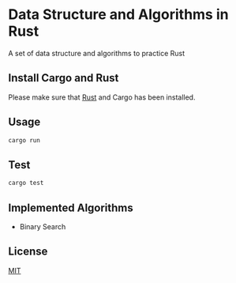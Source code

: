# Data Structure and Algorithms in Rust

A set of data structure and algorithms to practice Rust

## Install Cargo and Rust

Please make sure that [Rust](https://www.rust-lang.org/tools/install) and Cargo has been installed.

## Usage

```rust
cargo run
```

## Test

```rust
cargo test
```

## Implemented Algorithms

- Binary Search

## License
[MIT](https://choosealicense.com/licenses/mit/)

